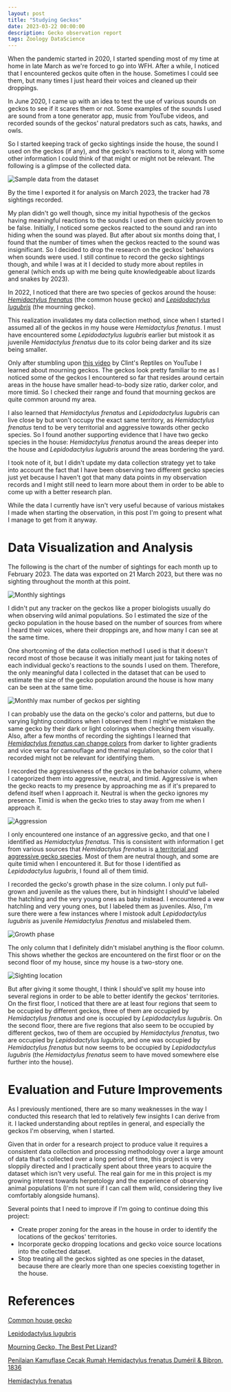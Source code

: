 ```yaml
---
layout: post
title: "Studying Geckos"
date: 2023-03-22 00:00:00
description: Gecko observation report
tags: Zoology DataScience
---
```


When the pandemic started in 2020, I started spending most of my time at home in late March as we're forced to go into WFH. After a while, I noticed that I encountered geckos quite often in the house. Sometimes I could see them, but many times I just heard their voices and cleaned up their droppings.

In June 2020, I came up with an idea to test the use of various sounds on geckos to see if it scares them or not. Some examples of the sounds I used are sound from a tone generator app, music from YouTube videos, and recorded sounds of the geckos' natural predators such as cats, hawks, and owls.

So I started keeping track of gecko sightings inside the house, the sound I used on the geckos (if any), and the gecko's reactions to it, along with some other information I could think of that might or might not be relevant. The following is a glimpse of the collected data.

![Sample data from the dataset](/images/posts/gecko-observation-dataset.png)

By the time I exported it for analysis on March 2023, the tracker had 78 sightings recorded.

My plan didn't go well though, since my initial hypothesis of the geckos having meaningful reactions to the sounds I used on them quickly proven to be false. Initially, I noticed some geckos reacted to the sound and ran into hiding when the sound was played. But after about six months doing that, I found that the number of times when the geckos reacted to the sound was insignificant. So I decided to drop the research on the geckos' behaviors when sounds were used. I still continue to record the gecko sightings though, and while I was at it I decided to study more about reptiles in general (which ends up with me being quite knowledgeable about lizards and snakes by 2023).

In 2022, I noticed that there are two species of geckos around the house: [_Hemidactylus frenatus_](https://en.wikipedia.org/wiki/Common_house_gecko) (the common house gecko) and [_Lepidodactylus lugubris_](https://en.wikipedia.org/wiki/Lepidodactylus_lugubris) (the mourning gecko).

This realization invalidates my data collection method, since when I started I assumed all of the geckos in my house were _Hemidactylus frenatus_. I must have encountered some _Lepidodactylus lugubris_ earlier but mistook it as juvenile _Hemidactylus frenatus_ due to its color being darker and its size being smaller.

Only after stumbling upon [this video](https://www.youtube.com/watch?v=L4CHEge5wlc) by Clint's Reptiles on YouTube I learned about mourning geckos. The geckos look pretty familiar to me as I noticed some of the geckos I encountered so far that resides around certain areas in the house have smaller head-to-body size ratio, darker color, and more timid. So I checked their range and found that mourning geckos are quite common around my area.

I also learned that _Hemidactylus frenatus_ and _Lepidodactylus lugubris_ can live close by but won't occupy the exact same territory, as _Hemidactylus frenatus_ tend to be very territorial and aggressive towards other gecko species. So I found another supporting evidence that I have two gecko species in the house: _Hemidactylus frenatus_ around the areas deeper into the house and _Lepidodactylus lugubris_ around the areas bordering the yard.

I took note of it, but I didn't update my data collection strategy yet to take into account the fact that I have been observing two different gecko species just yet because I haven't got that many data points in my observation records and I might still need to learn more about them in order to be able to come up with a better research plan.

While the data I currently have isn't very useful because of various mistakes I made when starting the observation, in this post I'm going to present what I manage to get from it anyway.

# Data Visualization and Analysis

The following is the chart of the number of sightings for each month up to February 2023. The data was exported on 21 March 2023, but there was no sighting throughout the month at this point.

![Monthly sightings](/images/posts/gecko-monthly-sighting-occurences.png)

I didn't put any tracker on the geckos like a proper biologists usually do when observing wild animal populations. So I estimated the size of the gecko population in the house based on the number of sources from where I heard their voices, where their droppings are, and how many I can see at the same time.

One shortcoming of the data collection method I used is that it doesn't record most of those because it was initially meant just for taking notes of each individual gecko's reactions to the sounds I used on them. Therefore, the only meaningful data I collected in the dataset that can be used to estimate the size of the gecko population around the house is how many can be seen at the same time.

![Monthly max number of geckos per sighting](/images/posts/gecko-monthly-max-number-per-sighting.png)

I can probably use the data on the gecko's color and patterns, but due to varying lighting conditions when I observed them I might've mistaken the same gecko by their dark or light colorings when checking them visually. Also, after a few months of recording the sightings I learned that [_Hemidactylus frenatus_ can change colors](https://ejournal.undip.ac.id/index.php/bioma/article/view/36617) from darker to lighter gradients and vice versa for camouflage and thermal regulation, so the color that I recorded might not be relevant for identifying them.

I recorded the aggressiveness of the geckos in the behavior column, where I categorized them into aggressive, neutral, and timid. Aggressive is when the gecko reacts to my presence by approaching me as if it's prepared to defend itself when I approach it. Neutral is when the gecko ignores my presence. Timid is when the gecko tries to stay away from me when I approach it.

![Aggression](/images/posts/gecko-aggression.png)

I only encountered one instance of an aggressive gecko, and that one I identified as _Hemidactylus frenatus_. This is consistent with information I get from various sources that _Hemidactylus frenatus_ is [a territorial and aggressive gecko species](https://animaldiversity.org/accounts/Hemidactylus_frenatus/). Most of them are neutral though, and some are quite timid when I encountered it. But for those I identified as _Lepidodactylus lugubris_, I found all of them timid.

I recorded the gecko's growth phase in the size column. I only put full-grown and juvenile as the values there, but in hindsight I should've labeled the hatchling and the very young ones as baby instead. I encountered a vew hatchling and very young ones, but I labeled them as juveniles. Also, I'm sure there were a few instances where I mistook adult _Lepidodactylus lugubris_ as juvenile _Hemidactylus frenatus_ and mislabeled them.

![Growth phase](/images/posts/gecko-growth.png)

The only column that I definitely didn't mislabel anything is the floor column. This shows whether the geckos are encountered on the first floor or on the second floor of my house, since my house is a two-story one.

![Sighting location](/images/posts/gecko-sighting-location.png)

But after giving it some thought, I think I should've split my house into several regions in order to be able to better identify the geckos' territories. On the first floor, I noticed that there are at least four regions that seem to be occupied by different geckos, three of them are occupied by _Hemidactylus frenatus_ and one is occupied by _Lepidodactylus lugubris_. On the second floor, there are five regions that also seem to be occupied by different geckos, two of them are occupied by _Hemidactylus frenatus_, two are occupied by _Lepidodactylus lugubris_, and one was occupied by _Hemidactylus frenatus_ but now seems to be occupied by _Lepidodactylus lugubris_ (the _Hemidactylus frenatus_ seem to have moved somewhere else further into the house).

# Evaluation and Future Improvements

As I previously mentioned, there are so many weaknesses in the way I conducted this research that led to relatively few insights I can derive from it. I lacked understanding about reptiles in general, and especially the geckos I'm observing, when I started.

Given that in order for a research project to produce value it requires a consistent data collection and processing methodology over a large amount of data that's collected over a long period of time, this project is very sloppily directed and I practically spent about three years to acquire the dataset which isn't very useful. The real gain for me in this project is my growing interest towards herpetology and the experience of observing animal populations (I'm not sure if I can call them wild, considering they live comfortably alongside humans).

Several points that I need to improve if I'm going to continue doing this project:

- Create proper zoning for the areas in the house in order to identify the locations of the geckos' territories.
- Incorporate gecko dropping locations and gecko voice source locations into the collected dataset.
- Stop treating all the geckos sighted as one species in the dataset, because there are clearly more than one species coexisting together in the house.

# References

[Common house gecko](https://en.wikipedia.org/wiki/Common_house_gecko)

[Lepidodactylus lugubris](https://en.wikipedia.org/wiki/Lepidodactylus_lugubris)

[Mourning Gecko, The Best Pet Lizard?](https://www.youtube.com/watch?v=L4CHEge5wlc)

[Penilaian Kamuflase Cecak Rumah Hemidactylus frenatus Duméril & Bibron, 1836](https://ejournal.undip.ac.id/index.php/bioma/article/view/36617)

[Hemidactylus frenatus](https://animaldiversity.org/accounts/Hemidactylus_frenatus/)
